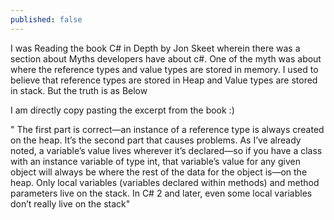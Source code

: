 ```yaml
---
published: false
---
```

I was Reading the book C# in Depth by Jon Skeet wherein there was a section about Myths developers have about c#. One of the myth was about where the reference types and value types are stored in memory. I used to believe that reference types are stored in Heap and Value types are stored in stack. But the truth is as Below

I am directly copy pasting the excerpt from the book :)

" The first part is correct—an instance of a reference type is always created on the heap. It’s the second part that causes problems. As I’ve already noted, a variable’s value lives wherever it’s declared—so if you have a class with an instance variable of type int, that variable’s value for any given object will always be where the rest of the data for the object is—on the heap. Only local variables (variables declared within methods) and method parameters live on the stack. In C# 2 and later, even some local variables don’t really live on the stack"
